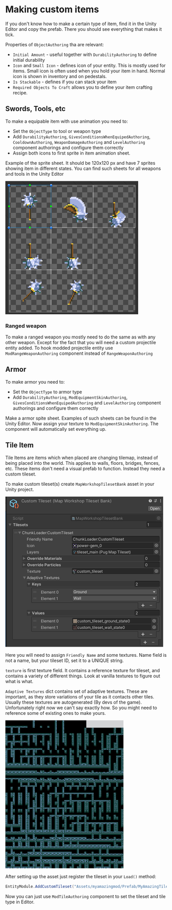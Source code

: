 ﻿# Making custom items <!-- {docsify-ignore-all} -->
If you don't know how to make a certain type of item, find it in the Unity Editor and copy the prefab. There you should see everything that makes it tick.

Properties of `ObjectAuthoring` tha are relevant:

- `Initial Amount` - useful together with `DurabilityAuthoring` to define initial durability
- `Icon` and `Small Icon` - defines icon of your entity. This is mostly used for items. Small icon is often used when you hold your item in hand. Normal icon is shown in inventory and on pedestals.
- `Is Stackable` - defines if you can stack your item
- `Required Objects To Craft` allows you to define your item crafting recipe.


## Swords, Tools, etc
To make a equipable item with use animation you need to:
- Set the `ObjectType` to tool or weapon type
- Add `DurabilityAuthoring`, `GivesConditionsWhenEquipedAuthoring`, `CooldownAuthoring`, `WeaponDamageAuthoring` and `LevelAuthoring` component authorings and configure them correctly
- Assign both icons to first sprite in item animation sheet.

Example of the sprite sheet. It should be 120x120 px and have 7 sprites showing item in different states. You can find such sheets for all weapons and tools in the Unity Editor

![Example Item Sheet](../documentation/SwordExample.png)<br>

### Ranged weapon
To make a ranged weapon you mostly need to do the same as with any other weapon. Except for the fact that you will need a custom projectile entity added.
To hook modded projectile entity use `ModRangeWeaponAuthoring` component instead of `RangeWeaponAuthoring`

## Armor

To make armor you need to:
- Set the `ObjectType` to armor type
- Add `DurabilityAuthoring`, `ModEquipmentSkinAuthoring`, `GivesConditionsWhenEquipedAuthoring` and `LevelAuthoring` component authorings and configure them correctly

Make a armor spite sheet. Examples of such sheets can be found in the Unity Editor.
Now assign your texture to `ModEquipmentSkinAuthoring`. The component will automatically set everything up.

## Tile Item
Tile Items are items which when placed are changing tilemap, instead of being placed into the world. This applies to walls, floors, bridges, fences, etc. These items don't need a visual prefab to function. Instead they need a custom tileset.

To make custom tileset(s) create `MapWorkshopTilesetBank` asset in your Unity project.

![Example Item Sheet](../documentation/tileset-bank.png)<br>

Here you will need to assign `Friendly Name` and some textures. Name field is not a name, but your tileset ID, set it to a UNIQUE string.

`texture` is first texture field. It contains a reference texture for tileset, and contains a variety of different things. Look at vanilla textures to figure out what is what.

`Adaptive Textures` dict contains set of adaptive textures. These are important, as they store variations of your tile as it contacts other tiles. Usually these textures are autogenerated (By devs of the game). Unfortunately right now we can't say exactly how. So you might need to reference some of existing ones to make yours.

![Example Item Sheet](../documentation/tileset-adaptive-texture.png)<br>

After setting up the asset just register the tileset in your `Load()` method:
```csharp
EntityModule.AddCustomTileset("Assets/myamazingmod/Prefab/MyAmazingTileset");
```

Now you can just use `ModTileAuthoring` component to set the tileset and tile type in Editor.